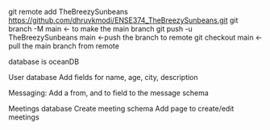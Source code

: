 git remote add TheBreezySunbeans https://github.com/dhruvkmodi/ENSE374_TheBreezySunbeans.git
git branch -M main <- to make the main branch
git push -u TheBreezySunbeans main <-push the branch to remote
git checkout main <- pull the main branch from remote

database is oceanDB

User database
    Add fields for name, age, city, description

Messaging:
    Add a from, and to field to the message schema
    
Meetings database
    Create meeting schema
    Add page to create/edit meetings



